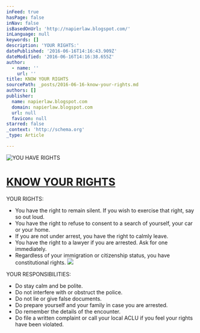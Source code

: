 ```yaml
---
inFeed: true
hasPage: false
inNav: false
isBasedOnUrl: 'http://napierlaw.blogspot.com/'
inLanguage: null
keywords: []
description: 'YOUR RIGHTS:'
datePublished: '2016-06-16T14:16:43.909Z'
dateModified: '2016-06-16T14:16:38.655Z'
author:
  - name: ''
    url: ''
title: KNOW YOUR RIGHTS
sourcePath: _posts/2016-06-16-know-your-rights.md
authors: []
publisher:
  name: napierlaw.blogspot.com
  domain: napierlaw.blogspot.com
  url: null
  favicon: null
starred: false
_context: 'http://schema.org'
_type: Article

---
```

![YOU HAVE RIGHTS](https://the-grid-user-content.s3-us-west-2.amazonaws.com/5cfb3d71-4e1a-4534-be81-a55312d8a204.jpg)

# [KNOW YOUR RIGHTS][0]

YOUR RIGHTS:

* You have the right to remain silent. If you wish to exercise that right, say so out loud.
* You have the right to refuse to consent to a search of yourself, your car or your home.
* If you are not under arrest, you have the right to calmly leave.
* You have the right to a lawyer if you are arrested. Ask for one immediately.
* Regardless of your immigration or citizenship status, you have constitutional rights.
![](https://the-grid-user-content.s3-us-west-2.amazonaws.com/bfcaa6ce-1bf0-4418-a31f-d19c7447ecb7.jpg)

YOUR RESPONSIBILITIES:

* Do stay calm and be polite.
* Do not interfere with or obstruct the police.
* Do not lie or give false documents.
* Do prepare yourself and your family in case you are arrested.
* Do remember the details of the encounter.
* Do file a written complaint or call your local ACLU if you feel your rights have been violated.

[0]: https://www.aclu.org/know-your-rights/what-do-if-youre-stopped-police-immigration-agents-or-fbi